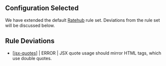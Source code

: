 
## Configuration Selected
We have extended the default [Ratehub](https://github.com/ratehub/code-style/tree/main/javascript/rules) rule set.  Deviations from the rule set will be discussed below.

## Rule Deviations
* [[jsx-quotes]](https://eslint.org/docs/rules/jsx-quotes) | ERROR | JSX quote usage should mirror HTML tags, which use double quotes.
